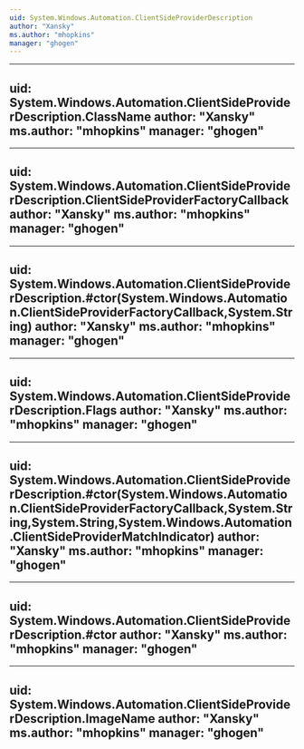 ```yaml
---
uid: System.Windows.Automation.ClientSideProviderDescription
author: "Xansky"
ms.author: "mhopkins"
manager: "ghogen"
---
```


---
uid: System.Windows.Automation.ClientSideProviderDescription.ClassName
author: "Xansky"
ms.author: "mhopkins"
manager: "ghogen"
---

---
uid: System.Windows.Automation.ClientSideProviderDescription.ClientSideProviderFactoryCallback
author: "Xansky"
ms.author: "mhopkins"
manager: "ghogen"
---

---
uid: System.Windows.Automation.ClientSideProviderDescription.#ctor(System.Windows.Automation.ClientSideProviderFactoryCallback,System.String)
author: "Xansky"
ms.author: "mhopkins"
manager: "ghogen"
---

---
uid: System.Windows.Automation.ClientSideProviderDescription.Flags
author: "Xansky"
ms.author: "mhopkins"
manager: "ghogen"
---

---
uid: System.Windows.Automation.ClientSideProviderDescription.#ctor(System.Windows.Automation.ClientSideProviderFactoryCallback,System.String,System.String,System.Windows.Automation.ClientSideProviderMatchIndicator)
author: "Xansky"
ms.author: "mhopkins"
manager: "ghogen"
---

---
uid: System.Windows.Automation.ClientSideProviderDescription.#ctor
author: "Xansky"
ms.author: "mhopkins"
manager: "ghogen"
---

---
uid: System.Windows.Automation.ClientSideProviderDescription.ImageName
author: "Xansky"
ms.author: "mhopkins"
manager: "ghogen"
---
